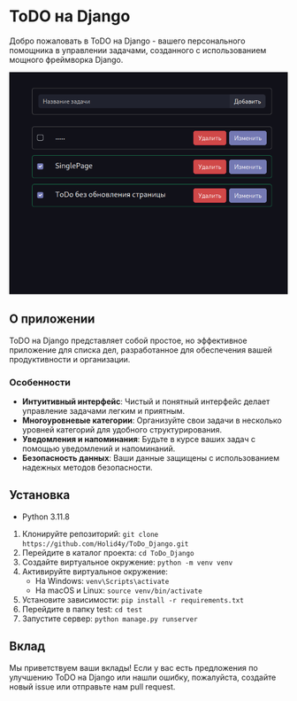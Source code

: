 # ToDO на Django

Добро пожаловать в ToDO на Django - вашего персонального помощника в управлении задачами, созданного с использованием мощного фреймворка Django.

![ToDO на Django Screenshot](https://github.com/Holid4y/Portfolio-Holiday/blob/main/media/project/1.png)

## О приложении

ToDO на Django представляет собой простое, но эффективное приложение для списка дел, разработанное для обеспечения вашей продуктивности и организации.

### Особенности

- **Интуитивный интерфейс**: Чистый и понятный интерфейс делает управление задачами легким и приятным.
- **Многоуровневые категории**: Организуйте свои задачи в несколько уровней категорий для удобного структурирования.
- **Уведомления и напоминания**: Будьте в курсе ваших задач с помощью уведомлений и напоминаний.
- **Безопасность данных**: Ваши данные защищены с использованием надежных методов безопасности.

## Установка
* Python 3.11.8
1. Клонируйте репозиторий: `git clone https://github.com/Holid4y/ToDo_Django.git`
2. Перейдите в каталог проекта: `cd ToDo_Django`
3. Создайте виртуальное окружение: `python -m venv venv`
4. Активируйте виртуальное окружение:
   - На Windows: `venv\Scripts\activate`
   - На macOS и Linux: `source venv/bin/activate`
5. Установите зависимости: `pip install -r requirements.txt`
6. Перейдите в папку test: `cd test`
7. Запустите сервер: `python manage.py runserver`

## Вклад

Мы приветствуем ваши вклады! Если у вас есть предложения по улучшению ToDO на Django или нашли ошибку, пожалуйста, создайте новый issue или отправьте нам pull request.
